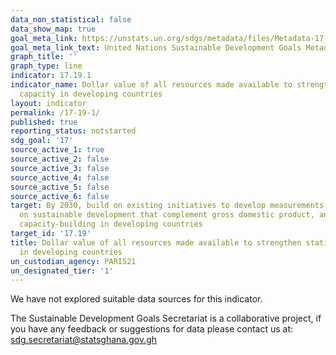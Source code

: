 ```yaml
---
data_non_statistical: false
data_show_map: true
goal_meta_link: https://unstats.un.org/sdgs/metadata/files/Metadata-17-19-01.pdf
goal_meta_link_text: United Nations Sustainable Development Goals Metadata (pdf 468kB)
graph_title: ''
graph_type: line
indicator: 17.19.1
indicator_name: Dollar value of all resources made available to strengthen statistical
  capacity in developing countries
layout: indicator
permalink: /17-19-1/
published: true
reporting_status: notstarted
sdg_goal: '17'
source_active_1: true
source_active_2: false
source_active_3: false
source_active_4: false
source_active_5: false
source_active_6: false
target: By 2030, build on existing initiatives to develop measurements of progress
  on sustainable development that complement gross domestic product, and support statistical
  capacity-building in developing countries
target_id: '17.19'
title: Dollar value of all resources made available to strengthen statistical capacity
  in developing countries
un_custodian_agency: PARIS21
un_designated_tier: '1'
---
```

We have not explored suitable data sources for this indicator.

The Sustainable Development Goals Secretariat is a collaborative project, if you have any feedback or suggestions for data please contact us at: sdg.secretariat@statsghana.gov.gh
